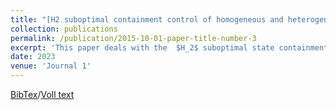 ```yaml
---
title: "[H2 suboptimal containment control of homogeneous and heterogeneous multi-agent systems](https://arxiv.org/abs/2311.11337)"
collection: publications
permalink: /publication/2015-10-01-paper-title-number-3
excerpt: 'This paper deals with the  $H_2$ suboptimal state containment control problem for homogeneous linear multi-agent systems and the $H_2$ suboptimal output containment control problem for heterogeneous linear multi-agent systems. For both problems, given multiple autonomous leaders and a number of followers, we introduce suitable performance outputs and an associated $H_2$ cost functional, respectively. The aim is to design a distributed protocol by dynamic output feedback that achieves state/output containment control while the associated $H_2$ cost is smaller than an a priori given upper bound. To this end, we first show that  the $H_2$ suboptimal state/output containment control problem can be equivalently transformed into $H_2$ suboptimal control problems for a set of independent systems. Based on this, design methods are then provided to compute such distributed dynamic output feedback protocols.'
date: 2023
venue: 'Journal 1'
---
```

[BibTex](https://scholar.googleusercontent.com/scholar.bib?q=info:Y0EJ5vYNDzsJ:scholar.google.com/&output=citation&scisdr=ClE6n-X0EM676hoCtnU:AFWwaeYAAAAAZbkErnXCuo-u6LyRb8ZSONFAK7Q&scisig=AFWwaeYAAAAAZbkErm1M9axBTMVaWrEfox5B_9I&scisf=4&ct=citation&cd=-1&hl=de&scfhb=1)/[Voll text](https://arxiv.org/pdf/2311.11337.pdf)
